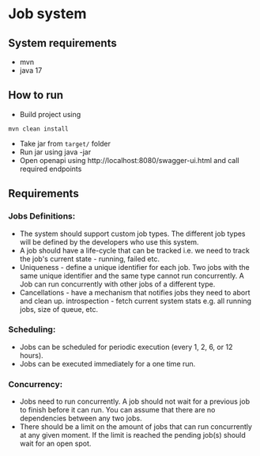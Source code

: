 # Job system

## System requirements
* mvn
* java 17

## How to run
* Build project using
```
mvn clean install
```
* Take jar from `target/` folder
* Run jar using java -jar <jarname>
* Open openapi using http://localhost:8080/swagger-ui.html and call required endpoints

## Requirements

### Jobs Definitions:
* The system should support custom job types. The different job types will be defined by the developers who use this system. 
* A job should have a life-cycle that can be tracked i.e. we need to track the job's current state - running, failed etc.
* Uniqueness - define a unique identifier for each job. Two jobs with the same unique identifier and the same type cannot run concurrently. A Job can run 
 concurrently with other jobs of a different type.
* Cancellations - have a mechanism that notifies jobs they need to abort and clean up.
  introspection - fetch current system stats e.g. all running jobs, size of queue, etc.

### Scheduling:
* Jobs can be scheduled for periodic execution (every 1, 2, 6, or 12 hours). 
* Jobs can be executed immediately for a one time run.
### Concurrency:
* Jobs need to run concurrently. A job should not wait for a previous job to finish before it can run. You can assume that there are 
 no dependencies between any two jobs. 
* There should be a limit on the amount of jobs that can run concurrently at any given moment. If the limit is reached the pending job(s) 
 should wait for an open spot.

